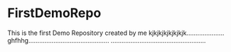 # FirstDemoRepo
This is the first Demo Repository created by me
kjkjkjkjkjkjkjk.....................
ghfhhg.............................................
.....................................................
